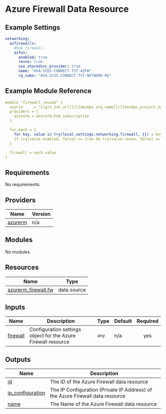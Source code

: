 # Azure Firewall Data Resource

## Example Settings
```yaml
networking:  
  azfirewalls:
    #hub firewall
    azfw1:
      enabled: true
      reuse: true
      use_sharedsvc_provider: true
      name: "AVA-SCUS-CONNECT-TST-AZFW"
      rg_name: "AVA-SCUS-CONNECT-TST-NETWORK-RG"
```

## Example Module Reference

```yaml
module "firewall_reused" {
  source     = "[[git_ssh_url]]/[[devOps_org_name]]/[[devOps_project_name]]/[[devOps_repo_name]]//modules/networking/firewall_reused"
  providers = {
    azurerm = azurerm.hub_subscription
  }

  for_each = {
    for key, value in try(local.settings.networking.firewall, {}) : key => value
    if try(value.enabled, false) == true && try(value.reuse, false) == true && try(value.use_sharedsvc_provider, false) == true
  }

  firewall = each.value
}
```

<!-- BEGIN_TF_DOCS -->
## Requirements

No requirements.

## Providers

| Name | Version |
|------|---------|
| <a name="provider_azurerm"></a> [azurerm](#provider\_azurerm) | n/a |

## Modules

No modules.

## Resources

| Name | Type |
|------|------|
| [azurerm_firewall.fw](https://registry.terraform.io/providers/hashicorp/azurerm/latest/docs/data-sources/firewall) | data source |

## Inputs

| Name | Description | Type | Default | Required |
|------|-------------|------|---------|:--------:|
| <a name="input_firewall"></a> [firewall](#input\_firewall) | Configuration settings object for the Azure Firewall resource | `any` | n/a | yes |

## Outputs

| Name | Description |
|------|-------------|
| <a name="output_id"></a> [id](#output\_id) | The ID of the Azure Firewall data resource |
| <a name="output_ip_configuration"></a> [ip\_configuration](#output\_ip\_configuration) | The IP Configuration (Private IP Address) of the Azure Firewall data resource |
| <a name="output_name"></a> [name](#output\_name) | The Name of the Azure Firewall data resource |
<!-- END_TF_DOCS -->